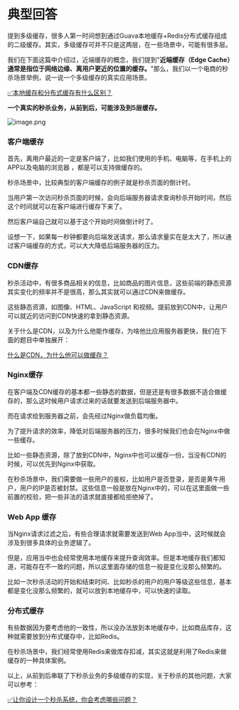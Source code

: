 # 典型回答

提到多级缓存，很多人第一时间想到通过Guava本地缓存+Redis分布式缓存组成的二级缓存。其实，多级缓存可并不只是这两层，在一些场景中，可能有很多层。

我们在下面这篇中介绍过，近端缓存的概念，我们提到"**近端缓存（Edge Cache）通常是指位于网络边缘、离用户更近的位置的缓存。**"那么，我们以一个电商的秒杀场景举例，说一说一个多级缓存的真实应用场景。

[✅本地缓存和分布式缓存有什么区别？](https://www.yuque.com/hollis666/fo22bm/uos1kv2304qo6ax1?view=doc_embed)

**一个真实的秒杀业务，从前到后，可能涉及到5层缓存。**

![image.png](https://cdn.nlark.com/yuque/0/2023/png/5378072/1685247046917-ffecd927-b27d-4cea-949a-feb093ad3a7c.png#averageHue=%23fdfcfc&clientId=u97ae8c10-8f5a-4&from=paste&height=391&id=u87a06d2c&originHeight=391&originWidth=1698&originalType=binary&ratio=1&rotation=0&showTitle=false&size=57536&status=done&style=none&taskId=uca91773e-e718-4023-a5bf-8c6c07c7db1&title=&width=1698)

### 客户端缓存

首先，离用户最近的一定是客户端了，比如我们使用的手机、电脑等，在手机上的APP以及电脑的浏览器 ，都是可以支持做缓存的。

秒杀场景中，比较典型的客户端缓存的例子就是秒杀页面的倒计时。

当用户第一次访问秒杀页面的时候，会向后端服务器请求查询秒杀开始时间，然后这个时间就可以在客户端进行缓存下来了。

然后客户端自己就可以基于这个开始时间做倒计时了。

设想一下，如果每一秒钟都要向后端发送请求，那么请求量实在是太大了，所以通过客户端缓存的方式，可以大大降低后端服务器的压力。
### CDN缓存

秒杀活动中，有很多商品相关的信息，比如商品的图片信息，这些前端的静态资源其实变化的频率并不是很高，那么其实就可以通过CDN来做缓存。

这些静态资源，如图像、HTML、JavaScript 和视频。提前放到CDN中，让用户可以就近的访问到CDN快速的拿到静态资源。

关于什么是CDN，以及为什么他能作缓存，为啥他比应用服务器更快，我们在下面的题目中单独展开：

[什么是CDN，为什么他可以做缓存？](https://www.yuque.com/hollis666/fo22bm/bztzrb0lz77vfpxf?view=doc_embed)

### Nginx缓存

在客户端及CDN缓存的基本都一些静态的数据，但是还是有很多数据不适合做缓存的，那么这时候用户请求过来的话就要发送到后端服务器中。

而在请求给到服务器之前，会先经过Nginx做负载均衡。

为了提升请求的效率，降低对后端服务器的压力，很多时候我们也会在Nginx中做一些缓存。

比如一些静态资源，除了放到CDN中，Nginx中也可以缓存一份，当没有CDN的时候，可以优先到Nginx中获取。

在秒杀场景中，我们需要做一些用户的鉴权，比如用户是否登录，是否是黄牛用户，用户的IP是否被封禁。这些信息一般是放在Nginx中的，可以在这里面做一些前置的校验，把一些非法的请求就直接都给拒绝掉了。

### Web App 缓存

当Nginx请求过滤之后，有些合理请求就需要发送到Web App当中，这时候就会涉及到很多具体的业务逻辑了。

但是，应用当中也会经常使用本地缓存来提升查询效率。但是本地缓存我们都知道，可能存在不一致的问题，所以这里面存储的信息一般是变化没那么频繁的。

比如一次秒杀活动的开始和结束时间、比如秒杀的用户的用户等级这些信息，基本都是变化没那么频繁的，就可以放到本地缓存中，可以快速的读取。

### 分布式缓存

有些数据因为要考虑他的一致性，所以没办法放到本地缓存中，比如商品库存，这种就需要放到分布式缓存中，比如Redis。

在秒杀场景中，我们经常使用Redis来做库存扣减，其实这就是利用了Redis来做缓存的一种具体案例。


以上，从前到后串联了下秒杀业务的多级缓存的实现，关于秒杀的其他问题，大家可以参考：

[✅让你设计一个秒杀系统，你会考虑哪些问题？](https://www.yuque.com/hollis666/fo22bm/lghq5y?view=doc_embed)
